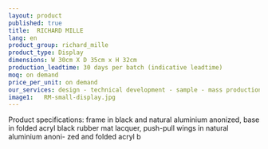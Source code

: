 ```yaml
---
layout: product
published: true
title:  RICHARD MILLE
lang: en
product_group: richard_mille
product_type: Display
dimensions: W 30cm X D 35cm x H 32cm
production_leadtime: 30 days per batch (indicative leadtime)
moq: on demand
price_per_unit: on demand
our_services: design - technical development - sample - mass production - QC - logistic - shipping
image1:   RM-small-display.jpg
---
```

Product specifications: frame in black and natural aluminium anonized, base in folded acryl black rubber mat lacquer, push-pull wings in natural aluminium anoni- zed and folded acryl b

